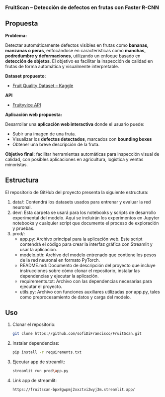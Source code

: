 ### FruitScan – Detección de defectos en frutas con Faster R-CNN

## Propuesta
**Problema:**

Detectar automáticamente defectos visibles en frutas como **bananas, manzanas o peras**, enfocándose en características como **manchas, podredumbre y deformaciones**, utilizando un enfoque basado en **detección de objetos**. El objetivo es facilitar la inspección de calidad en frutas de forma automática y visualmente interpretable.


**Dataset propuesto:**

* [Fruit Quality Dataset – Kaggle](https://www.kaggle.com/datasets/sriramr/fruits-fresh-and-rotten-for-classification)

**API**

* [Fruityvice API](https://www.fruityvice.com/)


**Aplicación web propuesta:**

Desarrollar una **aplicación web interactiva** donde el usuario puede:

* Subir una imagen de una fruta.
* Visualizar los **defectos detectados**, marcados con **bounding boxes**
* Obtener una breve descripción de la fruta.

**Objetivo final:** facilitar herramientas automáticas para inspección visual de calidad, con posibles aplicaciones en agricultura, logística y ventas minoristas.



## Estructura
El repositorio de GitHub del proyecto presenta la siguiente estructura:
1. data/: Contendrá los datasets usados para entrenar y evaluar la red neuronal.
2. dev/: Esta carpeta se usará para los notebooks y scripts de desarrollo experimental del modelo. Aquí se incluirán los experimentos en Jupyter notebooks y cualquier script que documente el proceso de exploración y pruebas.
3. prod/:
      * app.py: Archivo principal para la aplicación web. Este script contendrá el código para crear la interfaz gráfica con Streamlit y usar la aplicación.
      * modelo.pth: Archivo del modelo entrenado que contiene los pesos de la red neuronal en formato PyTorch.
      * README.md: Documento de descripción del proyecto que incluye instrucciones sobre cómo clonar el repositorio, instalar las dependencias y ejecutar la aplicación.
      * requirements.txt: Archivo con las dependencias necesarias para ejecutar el proyecto.
      * utils.py: Archivo con funciones auxiliares utilizadas por app.py, tales como preprocesamiento de datos y carga del modelo.



## Uso
1. Clonar el repositorio:
   ```bash
   git clone https://github.com/sofiDiFrancisco/FruitScan.git
   ```
2. Instalar dependencias:
   ```bash
   pip install -r requirements.txt
   ```
3. Ejecutar app de streamlit:
   ```bash
   streamlit run prod\app.py
   ```
4. Link app de streamlit:
    ```bash
   https://fruitscan-bpx8gwpmj2xxztvi2wyj3m.streamlit.app/
   ```
